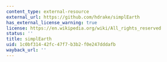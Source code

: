```yaml
---
content_type: external-resource
external_url: https://github.com/hdrake/simplEarth
has_external_license_warning: true
license: https://en.wikipedia.org/wiki/All_rights_reserved
status: ''
title: simplEarth
uid: 1c0bf314-42fc-47f7-b3b2-f0e247dddafb
wayback_url: ''
---
```

